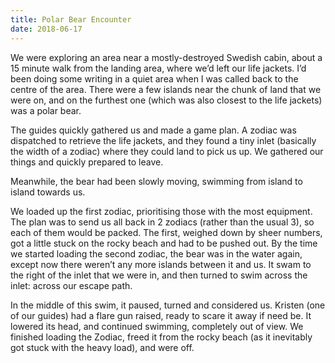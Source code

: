 ```yaml
---
title: Polar Bear Encounter
date: 2018-06-17
---
```

We were exploring an area near a mostly-destroyed Swedish cabin, about a 15 minute walk from the landing area, where we’d left our life jackets. I’d been doing some writing in a quiet area when I was called back to the centre of the area. There were a few islands near the chunk of land that we were on, and on the furthest one (which was also closest to the life jackets) was a polar bear.

The guides quickly gathered us and made a game plan. A zodiac was dispatched to retrieve the life jackets, and they found a tiny inlet (basically the width of a zodiac) where they could land to pick us up. We gathered our things and quickly prepared to leave.

Meanwhile, the bear had been slowly moving, swimming from island to island towards us.

We loaded up the first zodiac, prioritising those with the most equipment. The plan was to send us all back in 2 zodiacs (rather than the usual 3), so each of them would be packed. The first, weighed down by sheer numbers, got a little stuck on the rocky beach and had to be pushed out. By the time we started loading the second zodiac, the bear was in the water again, except now there weren’t any more islands between it and us. It swam to the right of the inlet that we were in, and then turned to swim across the inlet: across our escape path.

In the middle of this swim, it paused, turned and considered us. Kristen (one of our guides) had a flare gun raised, ready to scare it away if need be. It lowered its head, and continued swimming, completely out of view. We finished loading the Zodiac, freed it from the rocky beach (as it inevitably got stuck with the heavy load), and were off.
